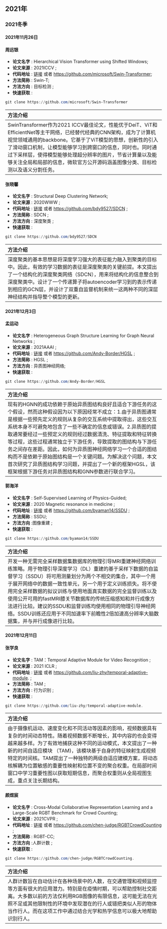 ## 2021年
### 2021冬季
#### 2021年11月26日
#### 周远银
- **论文名字** : Hierarchical Vision Transformer using Shifted Windows;
- **论文来源** : 2021ICCV ;
- **代码地址** : [链接](https://github.com/microsoft/Swin-Transformer) 或者 https://github.com/microsoft/Swin-Transformer;
- **方法简称** : Swin-T;
- **方法方向** : 目标检测 ;
- **快速获取** :
```powershell
git clone https://github.com/microsoft/Swin-Transformer
```

| 方法介绍                                                     |
| :----------------------------------------------------------- |
| SwinTransformer作为2021 ICCV最佳论文，性能优于DeiT、ViT和EfficientNet等主干网络，已经替代经典的CNN架构，成为了计算机视觉领域通用的backbone。它基于了ViT模型的思想，创新性的引入了滑动窗口机制，让模型能够学习到跨窗口的信息，同时也。同时通过下采样层，使得模型能够处理超分辨率的图片，节省计算量以及能够关注全局和局部的信息，微软官方公开源码涵盖图像分类、目标检测以及语义分割任务。|

#### 张晓馨
- **论文名字** : Structural Deep Clustering Network;
- **论文来源** : 2020WWW ;
- **代码地址** : [链接](https://github.com/bdy9527/SDCN) 或者 https://github.com/bdy9527/SDCN ;
- **方法简称** : SDCN ;
- **方法方向** : 深度聚类 ;
- **快速获取** :
```powershell
git clone https://github.com/bdy9527/SDCN
```

| 方法介绍                                                     |
| :----------------------------------------------------------- |
| 深度聚类的基本思想是将深度学习强大的表征能力融入到聚类的目标中。因此，有效的学习数据的表征是深度聚类的关键前提。本文提出了一个结构化的深度聚类网络（SDCN），用来将结构化的信息整合到深度聚类中。设计了一个传递算子将autoencoder学习到的表示传递到相应的GCN层，并设计了双重自监督机制来统一这两种不同的深层神经结构并指导整个模型的更新。 |

#### 2021年12月3日
#### 孟运动
- **论文名字** :  Heterogeneous Graph Structure Learning for Graph Neural Networks ;
- **论文来源** : 2021AAAI ;
- **代码地址** : [链接](https://github.com/Andy-Border/HGSL) 或者 https://github.com/Andy-Border/HGSL ;
- **方法简称** : HGSL ;
- **方法方向** : 异质图神经网络;
- **快速获取** :
```powershell
git clone https://github.com/Andy-Border/HGSL
```

| 方法介绍                                                     |
| :----------------------------------------------------------- |
| 现有的HGNN的成功依赖于原始异质图结构良好且适合下游任务的这个假设，然而这种假设因为以下原因经常不成立：1.由于异质图通常是根据一些预先定义的规则从复杂的交互系统中提取得出，这些交互系统本身不可避免地包含了一些不确定的信息或错误。2.异质图的提取通常要经过一些预定义的规则经过数据清洗、特征提取和特征转换等过程，这些过程通常独立于下游任务，导致提取的图结构与下游任务之间存在差距。因此，如何为异质图神经网络学习一个合适的图结构而不是依赖于原始图结构是一个关键问题。为解决这个问题，本文首次研究了异质图结构学习问题，并提出了一个新的框架HGSL，该框架根据下游任务对异质图结构和GNN参数进行联合学习。|

#### 郭海洋
- **论文名字** :  Self-Supervised Learning of Physics-Guided;
- **论文来源** : 2020 Magnetic resonance in medicine ;
- **代码地址** : [链接](https://github.com/byaman14/SSDU) 或者 https://github.com/byaman14/SSDU ;
- **方法简称** : SSDU;
- **方法方向** :图像重建 ;
- **快速获取** :
```powershell
git clone https://github.com/byaman14/SSDU
```

| 方法介绍                                                     |
| :----------------------------------------------------------- |
|开发一种无需完全采样数据集数据库的物理引导MRI重建神经网络训练策略。用于物理引导深度学习（DL）重建的基于采样下数据的自监督学习（SSDU）将可用测量划分为两个不相交的集合，其中一个用于展开网络中的数据一致性单元，另一个用于定义训练损失。将不使用完全采样数据的拟议训练与使用地面真实数据的完全监督训练以及使用公开可用的fastMRI膝关节数据库的传统压缩感知和并行成像方法进行比较。建议的SSDU和监督训练均使用相同的物理引导神经网络。SSDU训练还应用于不同加速率下前瞻性2倍加速高分辨率大脑数据集，并与并行成像进行比较。|

#### 2021年12月11日
#### 张学良
- **论文名字** :  TAM：Temporal Adaptive Module for Video Recognition ;
- **论文来源** : 2021 ICLR ;
- **代码地址** : [链接](https://github.com/liu-zhy/temporal-adaptive-module.) 或者 https://github.com/liu-zhy/temporal-adaptive-module. ;
- **方法简称** : TAM ;
- **方法方向** : 行为识别 ;
- **快速获取** :
```powershell
git clone https://github.com/liu-zhy/temporal-adaptive-module.
```

| 方法介绍                                                     |
| :----------------------------------------------------------- |
| 由于摄像机运动、速度变化和不同活动等因素的影响，视频数据具有复杂的时间动态特性。随着视频数据不断增长，其中内容的也会变得越来越多样。为了有效地捕获这种不同的运动模式，本文提出了一种新的时间自适应模块 （TAM)，该模块基于自身的特征映射生成视频特定的时间核。TAM提出了一种独特的两级自适应建模方案，将动态核解耦为位置敏感的重要性映射和位置不变的聚合权重。在局部时间窗口中学习重要性图以获取短期信息，而聚合权重则从全局视图生成，重点关注长期结构。 |

#### 颜煜宸
- **论文名字** : Cross-Modal Collaborative Representation Learning and a Large-Scale
RGBT Benchmark for Crowd Counting;
- **论文来源** : 2021CVPR  ;
- **代码地址** : [链接](https://github.com/chen-judge/RGBTCrowdCounting) 或者 https://github.com/chen-judge/RGBTCrowdCounting ;
- **方法简称** : RGBT-CC;
- **方法方向** :人群计数 ;
- **快速获取** :
```powershell
git clone https://github.com/chen-judge/RGBTCrowdCounting.
```

| 方法介绍                                                     |
| :----------------------------------------------------------- |
|人群计数旨在自动估计在各种场景中的人数，在交通管理和视频监控等方面有很大的应用潜力。特别是在疫情时期，可以帮助控制社交距离。大多数以前的方法仅利用RGB图像的有限信息，这可能无法在光照不足或其他限制性的环境中发现潜在的行人或错把类似人形的物体当作行人。而在这项工作中通过结合光学和热学信息可以极大地帮助识别行人。 |